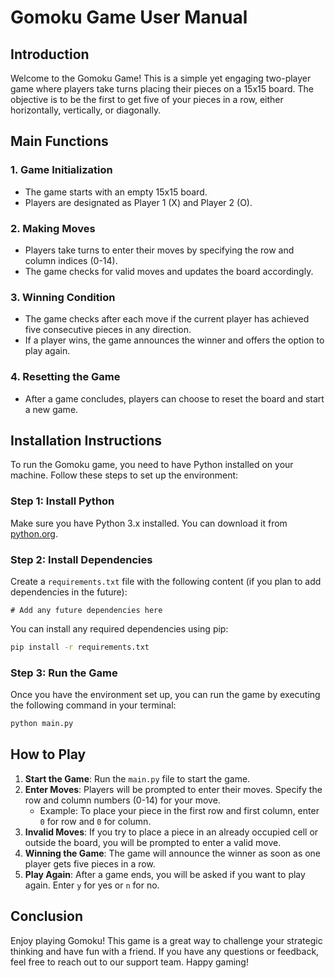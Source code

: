 # Gomoku Game User Manual

## Introduction

Welcome to the Gomoku Game! This is a simple yet engaging two-player game where players take turns placing their pieces on a 15x15 board. The objective is to be the first to get five of your pieces in a row, either horizontally, vertically, or diagonally. 

## Main Functions

### 1. Game Initialization
- The game starts with an empty 15x15 board.
- Players are designated as Player 1 (X) and Player 2 (O).

### 2. Making Moves
- Players take turns to enter their moves by specifying the row and column indices (0-14).
- The game checks for valid moves and updates the board accordingly.

### 3. Winning Condition
- The game checks after each move if the current player has achieved five consecutive pieces in any direction.
- If a player wins, the game announces the winner and offers the option to play again.

### 4. Resetting the Game
- After a game concludes, players can choose to reset the board and start a new game.

## Installation Instructions

To run the Gomoku game, you need to have Python installed on your machine. Follow these steps to set up the environment:

### Step 1: Install Python
Make sure you have Python 3.x installed. You can download it from [python.org](https://www.python.org/downloads/).

### Step 2: Install Dependencies
Create a `requirements.txt` file with the following content (if you plan to add dependencies in the future):

```
# Add any future dependencies here
```

You can install any required dependencies using pip:

```bash
pip install -r requirements.txt
```

### Step 3: Run the Game
Once you have the environment set up, you can run the game by executing the following command in your terminal:

```bash
python main.py
```

## How to Play

1. **Start the Game**: Run the `main.py` file to start the game.
2. **Enter Moves**: Players will be prompted to enter their moves. Specify the row and column numbers (0-14) for your move.
   - Example: To place your piece in the first row and first column, enter `0` for row and `0` for column.
3. **Invalid Moves**: If you try to place a piece in an already occupied cell or outside the board, you will be prompted to enter a valid move.
4. **Winning the Game**: The game will announce the winner as soon as one player gets five pieces in a row.
5. **Play Again**: After a game ends, you will be asked if you want to play again. Enter `y` for yes or `n` for no.

## Conclusion

Enjoy playing Gomoku! This game is a great way to challenge your strategic thinking and have fun with a friend. If you have any questions or feedback, feel free to reach out to our support team. Happy gaming!